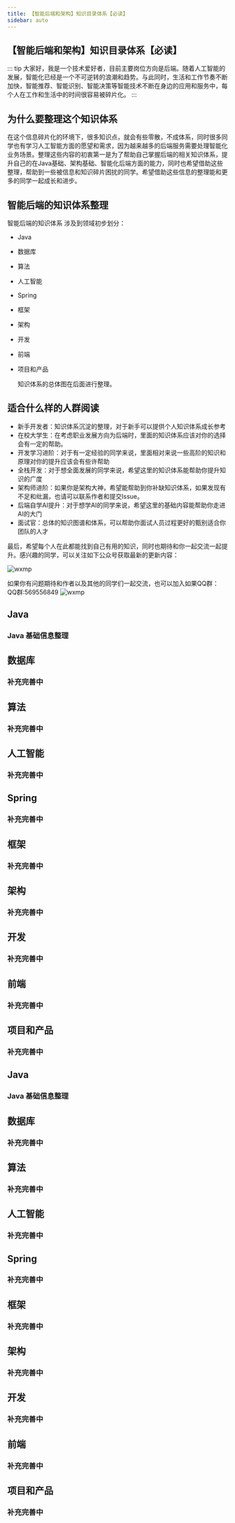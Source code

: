 ```yaml
---
title: 【智能后端和架构】知识目录体系【必读】
sidebar: auto
---
```


## 【智能后端和架构】知识目录体系【必读】

::: tip
大家好，我是一个技术爱好者，目前主要岗位方向是后端。随着人工智能的发展，智能化已经是一个不可逆转的浪潮和趋势。与此同时，生活和工作节奏不断加快，智能推荐、智能识别、智能决策等智能技术不断在身边的应用和服务中，每个人在工作和生活中的时间很容易被碎片化。
:::

## 为什么要整理这个知识体系
在这个信息碎片化的环境下，很多知识点，就会有些零散，不成体系，同时很多同学也有学习人工智能方面的愿望和需求，因为越来越多的后端服务需要处理智能化业务场景。整理这些内容的初衷第一是为了帮助自己掌握后端的相关知识体系，提升自己的在Java基础、架构基础、智能化后端方面的能力，同时也希望借助这些整理，帮助到一些被信息和知识碎片困扰的同学。希望借助这些信息的整理能和更多的同学一起成长和进步。

## 智能后端的知识体系整理

智能后端的知识体系 涉及到领域初步划分：

* Java
* 数据库
* 算法
* 人工智能
* Spring
* 框架
* 架构
* 开发
* 前端
* 项目和产品
  
  知识体系的总体图在后面进行整理。


## 适合什么样的人群阅读 
* 新手开发者：知识体系沉淀的整理，对于新手可以提供个人知识体系成长参考
* 在校大学生：在考虑职业发展方向为后端时，里面的知识体系应该对你的选择会有一定的帮助。
* 开发学习进阶：对于有一定经验的同学来说，里面相对来说一些高阶的知识和原理对你的提升应该会有些许帮助
* 全栈开发：对于想全面发展的同学来说，希望这里的知识体系能帮助你提升知识的广度
* 架构师进阶：如果你是架构大神，希望能帮助到你补缺知识体系，如果发现有不足和纰漏，也请可以联系作者和提交Issue。
* 后端自学AI提升：对于想学AI的同学来说，希望这里的基础内容能帮助你走进AI的大门
* 面试官：总体的知识图谱和体系，可以帮助你面试人员过程更好的甄别适合你团队的人才
  
最后，希望每个人在此都能找到自己有用的知识，同时也期待和你一起交流一起提升。感兴趣的同学，可以关注如下公众号获取最新的更新内容：

<img class= "zoom-custom-imgs" :src="$withBase('/assets/img/wx/wxmp.jpg')" alt="wxmp">

如果你有问题期待和作者以及其他的同学们一起交流，也可以加入如果QQ群：
QQ群:569556849 
<img class= "zoom-custom-imgs" :src="$withBase('/assets/img/qq/qqgroup.png')" alt="wxmp">



## Java
### Java 基础信息整理

## 数据库
### 补充完善中

## 算法
### 补充完善中

## 人工智能
### 补充完善中

## Spring
### 补充完善中

## 框架
### 补充完善中

## 架构
### 补充完善中

## 开发
### 补充完善中

## 前端
### 补充完善中

## 项目和产品
### 补充完善中

## Java
### Java 基础信息整理

## 数据库
### 补充完善中

## 算法
### 补充完善中

## 人工智能
### 补充完善中

## Spring
### 补充完善中

## 框架
### 补充完善中

## 架构
### 补充完善中

## 开发
### 补充完善中

## 前端
### 补充完善中

## 项目和产品
### 补充完善中

